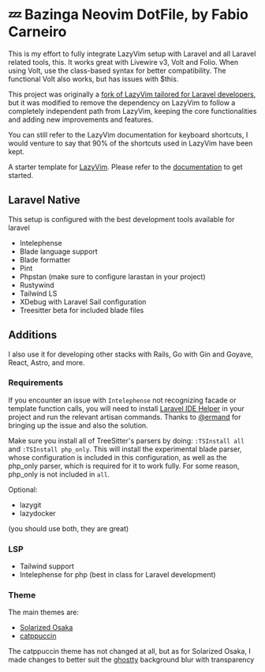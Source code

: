 # 💤 Bazinga Neovim DotFile, by Fabio Carneiro

This is my effort to fully integrate LazyVim setup with Laravel and all Laravel related tools, this. It works great with Livewire v3, Volt and Folio. When using Volt, use the class-based syntax for better compatibility. The functional Volt also works, but has issues with $this.

This project was originally a [fork of LazyVim tailored for Laravel developers](https://github.com/kauffinger/lazyvim), but it was modified to remove the dependency on LazyVim to follow a completely independent path from LazyVim, keeping the core functionalities and adding new improvements and features.

You can still refer to the LazyVim documentation for keyboard shortcuts, I would venture to say that 90% of the shortcuts used in LazyVim have been kept.

A starter template for [LazyVim](https://github.com/LazyVim/LazyVim).
Please refer to the [documentation](https://lazyvim.github.io/installation) to get started.

## Laravel Native

This setup is configured with the best development tools available for laravel

- Intelephense
- Blade language support
- Blade formatter
- Pint
- Phpstan (make sure to configure larastan in your project)
- Rustywind
- Tailwind LS
- XDebug with Laravel Sail configuration
- Treesitter beta for included blade files

## Additions

I also use it for developing other stacks with Rails, Go with Gin and Goyave, React, Astro, and more.

### Requirements

If you encounter an issue with `Intelephense` not recognizing facade or template function calls, you will need to install [Laravel IDE Helper](https://github.com/barryvdh/laravel-ide-helper) in your project and run the relevant artisan commands. Thanks to [@ermand](https://github.com/ermand) for bringing up the issue and also the solution.

Make sure you install all of TreeSitter's parsers by doing:
`:TSInstall all` and `:TSInstall php_only`.
This will install the experimental blade parser, whose configuration is included in this configuration, as well as the php_only parser, which is required for it to work fully.
For some reason, php_only is not included in `all`.

Optional:

- lazygit
- lazydocker

(you should use both, they are great)

### LSP

- Tailwind support
- Intelephense for php (best in class for Laravel development)

### Theme

The main themes are:
- [Solarized Osaka](https://github.com/craftzdog/solarized-osaka.nvim)
- [catppuccin](https://github.com/catppuccin/nvim)

The catppuccin theme has not changed at all, but as for Solarized Osaka, I made changes to better suit the [ghostty](https://ghostty.org/) background blur with transparency
